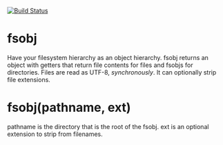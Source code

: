 [![Build Status](https://secure.travis-ci.org/nathan7/node-fsobj.png?branch=master)](https://travis-ci.org/nathan7/node-fsobj)

fsobj
=====
Have your filesystem hierarchy as an object hierarchy.
fsobj returns an object with getters that return file contents for files and fsobjs for directories.
Files are read as UTF-8, *synchronously*.
It can optionally strip file extensions.

fsobj(pathname, ext)
====================
pathname is the directory that is the root of the fsobj.
ext is an optional extension to strip from filenames.

